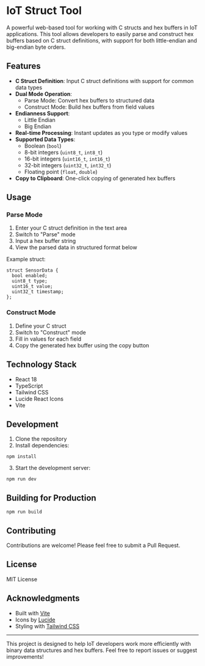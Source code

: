 # IoT Struct Tool

A powerful web-based tool for working with C structs and hex buffers in IoT applications. This tool allows developers to easily parse and construct hex buffers based on C struct definitions, with support for both little-endian and big-endian byte orders.

## Features

- **C Struct Definition**: Input C struct definitions with support for common data types
- **Dual Mode Operation**:
    - Parse Mode: Convert hex buffers to structured data
    - Construct Mode: Build hex buffers from field values
- **Endianness Support**:
    - Little Endian
    - Big Endian
- **Real-time Processing**: Instant updates as you type or modify values
- **Supported Data Types**:
    - Boolean (`bool`)
    - 8-bit integers (`uint8_t`, `int8_t`)
    - 16-bit integers (`uint16_t`, `int16_t`)
    - 32-bit integers (`uint32_t`, `int32_t`)
    - Floating point (`float`, `double`)
- **Copy to Clipboard**: One-click copying of generated hex buffers

## Usage

### Parse Mode

1. Enter your C struct definition in the text area
2. Switch to "Parse" mode
3. Input a hex buffer string
4. View the parsed data in structured format below

Example struct:

```
struct SensorData {
  bool enabled;
  uint8_t type;
  uint16_t value;
  uint32_t timestamp;
};
```

### Construct Mode

1. Define your C struct
2. Switch to "Construct" mode
3. Fill in values for each field
4. Copy the generated hex buffer using the copy button

## Technology Stack

- React 18
- TypeScript
- Tailwind CSS
- Lucide React Icons
- Vite

## Development

1. Clone the repository
2. Install dependencies:

```
npm install
```

3. Start the development server:

```
npm run dev
```

## Building for Production

```
npm run build
```

## Contributing

Contributions are welcome! Please feel free to submit a Pull Request.

## License

MIT License

## Acknowledgments

- Built with [Vite](https://vitejs.dev/)
- Icons by [Lucide](https://lucide.dev/)
- Styling with [Tailwind CSS](https://tailwindcss.com/)

---

This project is designed to help IoT developers work more efficiently with binary data structures and hex buffers. Feel free to report issues or suggest improvements!

